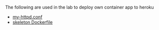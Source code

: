The following are used in the lab to deploy own container app  to heroku

* [my-httpd.conf](my-httpd.conf)
* [skeleton Dockerfile](Dockerfile)
